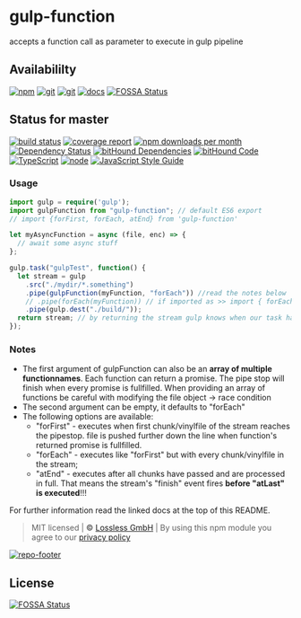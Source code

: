 # gulp-function

accepts a function call as parameter to execute in gulp pipeline

## Availabililty

[![npm](https://pushrocks.gitlab.io/assets/repo-button-npm.svg)](https://www.npmjs.com/package/gulp-function)
[![git](https://pushrocks.gitlab.io/assets/repo-button-git.svg)](https://GitLab.com/pushrocks/gulp-function)
[![git](https://pushrocks.gitlab.io/assets/repo-button-mirror.svg)](https://github.com/pushrocks/gulp-function)
[![docs](https://pushrocks.gitlab.io/assets/repo-button-docs.svg)](https://pushrocks.gitlab.io/gulp-function/)
[![FOSSA Status](https://app.fossa.io/api/projects/git%2Bgithub.com%2Fpushrocks%2Fgulp-function.svg?type=shield)](https://app.fossa.io/projects/git%2Bgithub.com%2Fpushrocks%2Fgulp-function?ref=badge_shield)

## Status for master

[![build status](https://GitLab.com/pushrocks/gulp-function/badges/master/build.svg)](https://GitLab.com/pushrocks/gulp-function/commits/master)
[![coverage report](https://GitLab.com/pushrocks/gulp-function/badges/master/coverage.svg)](https://GitLab.com/pushrocks/gulp-function/commits/master)
[![npm downloads per month](https://img.shields.io/npm/dm/gulp-function.svg)](https://www.npmjs.com/package/gulp-function)
[![Dependency Status](https://david-dm.org/pushrocks/gulp-function.svg)](https://david-dm.org/pushrocks/gulp-function)
[![bitHound Dependencies](https://www.bithound.io/github/pushrocks/gulp-function/badges/dependencies.svg)](https://www.bithound.io/github/pushrocks/gulp-function/master/dependencies/npm)
[![bitHound Code](https://www.bithound.io/github/pushrocks/gulp-function/badges/code.svg)](https://www.bithound.io/github/pushrocks/gulp-function)
[![TypeScript](https://img.shields.io/badge/TypeScript-2.x-blue.svg)](https://nodejs.org/dist/latest-v6.x/docs/api/)
[![node](https://img.shields.io/badge/node->=%206.x.x-blue.svg)](https://nodejs.org/dist/latest-v6.x/docs/api/)
[![JavaScript Style Guide](https://img.shields.io/badge/code%20style-standard-brightgreen.svg)](http://standardjs.com/)

### Usage

```typescript
import gulp = require('gulp');
import gulpFunction from "gulp-function"; // default ES6 export
// import {forFirst, forEach, atEnd} from 'gulp-function'

let myAsyncFunction = async (file, enc) => {
  // await some async stuff
};

gulp.task("gulpTest", function() {
  let stream = gulp
    .src("./mydir/*.something")
    .pipe(gulpFunction(myFunction, "forEach")) //read the notes below
    // .pipe(forEach(myFunction)) // if imported as >> import { forEach } from 'gulp-function' <<
    .pipe(gulp.dest("./build/"));
  return stream; // by returning the stream gulp knows when our task has finished.
});
```

### Notes

* The first argument of gulpFunction can also be an **array of multiple functionnames**.
  Each function can return a promise. The pipe stop will finish when every promise is fullfilled.
  When providing an array of functions be careful with modifying the file object -> race condition
* The second argument can be empty, it defaults to "forEach"
* The following options are available:
  * "forFirst" - executes when first chunk/vinylfile of the stream reaches the pipestop.
    file is pushed further down the line when function's returned promise is fullfilled.
  * "forEach" - executes like "forFirst" but with every chunk/vinylfile in the stream;
  * "atEnd" - executes after all chunks have passed and are processed in full.
    That means the stream's "finish" event fires **before "atLast" is executed**!!!

For further information read the linked docs at the top of this README.

> MIT licensed | **&copy;** [Lossless GmbH](https://lossless.gmbh)
> | By using this npm module you agree to our [privacy policy](https://lossless.gmbH/privacy.html)

[![repo-footer](https://pushrocks.gitlab.io/assets/repo-footer.svg)](https://push.rocks)


## License
[![FOSSA Status](https://app.fossa.io/api/projects/git%2Bgithub.com%2Fpushrocks%2Fgulp-function.svg?type=large)](https://app.fossa.io/projects/git%2Bgithub.com%2Fpushrocks%2Fgulp-function?ref=badge_large)